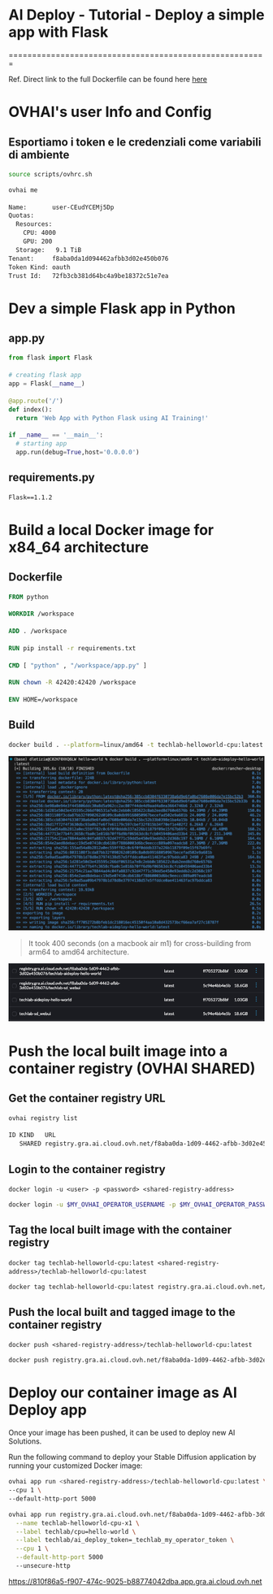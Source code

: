 # AI Deploy - Tutorial - Deploy a simple app with Flask
=======================================================

Ref. Direct link to the full Dockerfile can be found here [here](https://github.com/ovh/ai-training-examples/blob/main/apps/flask/hello-world/Dockerfile)


# OVHAI's user Info and Config

## Esportiamo i token e le credenziali come variabili di ambiente

```zsh
source scripts/ovhrc.sh
```

```zsh
ovhai me

Name:       user-CEudYCEMj5Dp
Quotas:
  Resources:
    CPU: 4000
    GPU: 200
  Storage:   9.1 TiB
Tenant:     f8aba0da1d094462afbb3d02e450b076
Token Kind: oauth
Trust Id:   72fb3cb381d64bc4a9be18372c51e7ea
```

# Dev a simple Flask app in Python

## app.py

```python
from flask import Flask

# creating flask app
app = Flask(__name__)

@app.route('/')
def index():
  return 'Web App with Python Flask using AI Training!'

if __name__ == '__main__':
  # starting app
  app.run(debug=True,host='0.0.0.0')

```
## requirements.py

```txt
Flask==1.1.2

```

# Build a local Docker image for x84_64 architecture

## Dockerfile

```dockerfile
FROM python

WORKDIR /workspace

ADD . /workspace

RUN pip install -r requirements.txt

CMD [ "python" , "/workspace/app.py" ]

RUN chown -R 42420:42420 /workspace

ENV HOME=/workspace

```

## Build

```zsh
docker build . --platform=linux/amd64 -t techlab-helloworld-cpu:latest
```
![OVHcloud AI, Portfolio & Ecosystem](images/techlab-ai_deploy-docker_build-helloworld_image.png)
> It took 400 seconds (on a macbook air m1) for cross-building from arm64 to amd64 architecture.

![OVHcloud AI, Portfolio & Ecosystem](images/techlab-ai_deploy-docker_build-helloworld_image-dim.png)

# Push the local built image into a container registry (OVHAI SHARED)

## Get the container registry URL

```zsh
ovhai registry list

ID KIND   URL
   SHARED registry.gra.ai.cloud.ovh.net/f8aba0da-1d09-4462-afbb-3d02e450b076
```

## Login to the container registry

`docker login -u <user> -p <password> <shared-registry-address>`
```zsh
docker login -u $MY_OVHAI_OPERATOR_USERNAME -p $MY_OVHAI_OPERATOR_PASSWOR registry.gra.ai.cloud.ovh.net/f8aba0da-1d09-4462-afbb-3d02e450b076
```

## Tag the local built image with the container registry

`docker tag techlab-helloworld-cpu:latest <shared-registry-address>/techlab-helloworld-cpu:latest`
```zsh
docker tag techlab-helloworld-cpu:latest registry.gra.ai.cloud.ovh.net/f8aba0da-1d09-4462-afbb-3d02e450b076/techlab-helloworld-cpu:latest
```

## Push the local built and tagged image to the container registry

`docker push <shared-registry-address>/techlab-helloworld-cpu:latest`
```zsh
docker push registry.gra.ai.cloud.ovh.net/f8aba0da-1d09-4462-afbb-3d02e450b076/techlab-helloworld-cpu:latest

```

# Deploy our container image as AI Deploy app

Once your image has been pushed, it can be used to deploy new AI Solutions.

Run the following command to deploy your Stable Diffusion application by running your customized Docker image:

```bash
ovhai app run <shared-registry-address>/techlab-helloworld-cpu:latest \
--cpu 1 \
--default-http-port 5000

```
```bash
ovhai app run registry.gra.ai.cloud.ovh.net/f8aba0da-1d09-4462-afbb-3d02e450b076/techlab-helloworld-cpu:latest \
  --name techlab-helloworld-cpu-x1 \
  --label techlab/cpu=hello-world \
  --label techlab/ai_deploy_token=_techlab_my_operator_token \
  --cpu 1 \
  --default-http-port 5000
  --unsecure-http

```


https://810f86a5-f907-474c-9025-b88774042dba.app.gra.ai.cloud.ovh.net